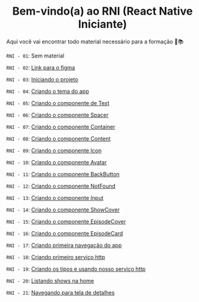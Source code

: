 
<h1 align="center" >Bem-vindo(a) ao RNI (React Native Iniciante)</h1>

Aqui você vai encontrar todo material necessário para a formação 🧩📚

`RNI - 01`: Sem material

`RNI - 02`: [Link para o figma](https://www.figma.com/file/0jGlxxKJD82RpG9FTRfecD/TVMaze?t=K1baqiMcffrY9Nd5-0)

`RNI - 03`: [Iniciando o projeto](https://github.com/ismaelsousa/RNI/tree/main/classes/rn-03)

`RNI - 04`: [Criando o tema do app](https://github.com/ismaelsousa/RNI/tree/main/classes/rn-04)

`RNI - 05`: [Criando o componente de Text](https://github.com/ismaelsousa/RNI/tree/main/classes/rn-05)

`RNI - 06`: [Criando o componente Spacer](https://github.com/ismaelsousa/RNI/tree/main/classes/rn-06)

`RNI - 07`: [Criando o componente Container](https://github.com/ismaelsousa/RNI/tree/main/classes/rn-07)

`RNI - 08`: [Criando o componente Content](https://github.com/ismaelsousa/RNI/tree/main/classes/rn-08)

`RNI - 09`: [Criando o componente Icon](https://github.com/ismaelsousa/RNI/tree/main/classes/rn-09)

`RNI - 10`: [Criando o componente Avatar](https://github.com/ismaelsousa/RNI/tree/main/classes/rn-10)

`RNI - 11`: [Criando o componente BackButton](https://github.com/ismaelsousa/RNI/tree/main/classes/rn-11)

`RNI - 12`: [Criando o componente NotFound](https://github.com/ismaelsousa/RNI/tree/main/classes/rn-12)

`RNI - 13`: [Criando o componente Input](https://github.com/ismaelsousa/RNI/tree/main/classes/rn-13)

`RNI - 14`: [Criando o componente ShowCover](https://github.com/ismaelsousa/RNI/tree/main/classes/rn-14)

`RNI - 15`: [Criando o componente EpisodeCover](https://github.com/ismaelsousa/RNI/tree/main/classes/rn-15)

`RNI - 16`: [Criando o componente EpisodeCard](https://github.com/ismaelsousa/RNI/tree/main/classes/rn-16)

`RNI - 17`: [Criando primeira navegação do app](https://github.com/ismaelsousa/RNI/tree/main/classes/rn-17)

`RNI - 18`: [Criando primeiro serviço http](https://github.com/ismaelsousa/RNI/tree/main/classes/rn-18)

`RNI - 19`: [Criando os tipos e usando nosso serviço http](https://github.com/ismaelsousa/RNI/tree/main/classes/rn-19)

`RNI - 20`: [Listando shows na home](https://github.com/ismaelsousa/RNI/tree/main/classes/rn-20)

`RNI - 21`: [Navegando para tela de detalhes](https://github.com/ismaelsousa/RNI/tree/main/classes/rn-21)
